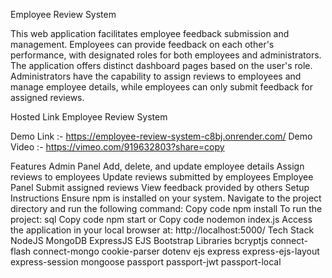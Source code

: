 Employee Review System 

This web application facilitates employee feedback submission and management. Employees can provide feedback on each other's performance, with designated roles for both employees and administrators. The application offers distinct dashboard pages based on the user's role. Administrators have the capability to assign reviews to employees and manage employee details, while employees can only submit feedback for assigned reviews.

Hosted Link
Employee Review System

Demo Link :- https://employee-review-system-c8bj.onrender.com/ 
Demo Video :- https://vimeo.com/919632803?share=copy

Features
Admin Panel
Add, delete, and update employee details
Assign reviews to employees
Update reviews submitted by employees
Employee Panel
Submit assigned reviews
View feedback provided by others
Setup Instructions
Ensure npm is installed on your system.
Navigate to the project directory and run the following command:
Copy code
npm install
To run the project:
sql
Copy code
npm start
or
Copy code
nodemon index.js
Access the application in your local browser at: http://localhost:5000/
Tech Stack
NodeJS
MongoDB
ExpressJS
EJS
Bootstrap
Libraries
bcryptjs
connect-flash
connect-mongo
cookie-parser
dotenv
ejs
express
express-ejs-layout
express-session
mongoose
passport
passport-jwt
passport-local
